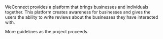 

WeConnect provides a platform that brings businesses and individuals together.
This platform creates awareness for businesses and gives the users the ability to write reviews about the businesses they have interacted with.

More guidelines as the project proceeds.

